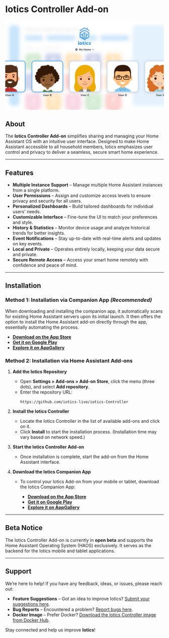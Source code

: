 # Iotics Controller Add-on  
![Iotics Dashboard](https://github.com/iotics-live/iotics-Controller/blob/master/iotics/Images/screenshot-003.png?raw=true)  

## About  
The **Iotics Controller Add-on** simplifies sharing and managing your Home Assistant OS with an intuitive user interface. Designed to make Home Assistant accessible to all household members, Iotics emphasizes user control and privacy to deliver a seamless, secure smart home experience.  

---

## Features  
- **Multiple Instance Support** – Manage multiple Home Assistant instances from a single platform.  
- **User Permissions** – Assign and customize access levels to ensure privacy and security for all users.  
- **Personalized Dashboards** – Build tailored dashboards for individual users' needs.  
- **Customizable Interface** – Fine-tune the UI to match your preferences and style.  
- **History & Statistics** – Monitor device usage and analyze historical trends for better insights.  
- **Event Notifications** – Stay up-to-date with real-time alerts and updates on key events.  
- **Local and Private** – Operates entirely locally, keeping your data secure and private.  
- **Secure Remote Access** – Access your smart home remotely with confidence and peace of mind.  

---

## Installation

### Method 1: Installation via Companion App *(Recommended)* 
When downloading and installing the companion app, it automatically scans for existing Home Assistant servers upon its initial launch. It then offers the option to install the Home Assistant add-on directly through the app, essentially automating the process.  

- **[Download on the App Store](https://apps.apple.com/us/app/iotics-for-home-assistant/id1534768325)**  
- **[Get it on Google Play](https://play.google.com/store/apps/details?id=live.iotics.iotics&pli=1)**  
- **[Explore it on AppGallery](https://appgallery.huawei.com/app/C106708521)**  

### Method 2: Installation via Home Assistant Add-ons 
1. **Add the Iotics Repository**  
   - Open **Settings > Add-ons > Add-on Store**, click the menu (three dots), and select **Add repository**.  
   - Enter the repository URL:  
     ```text
     https://github.com/iotics-live/iotics-Controller
     ```  

2. **Install the Iotics Controller**  
   - Locate the Iotics Controller in the list of available add-ons and click on it.  
   - Click **Install** to start the installation process. (Installation time may vary based on network speed.)  

3. **Start the Iotics Controller Add-on**  
   - Once installation is complete, start the add-on from the Home Assistant interface.  

4. **Download the Iotics Companion App**  
   - To control your Iotics Add-on from your mobile or tablet, download the Iotics Companion App:  

     - **[Download on the App Store](https://apps.apple.com/us/app/iotics-for-home-assistant/id1534768325)**  
     - **[Get it on Google Play](https://play.google.com/store/apps/details?id=live.iotics.iotics&pli=1)**  
     - **[Explore it on AppGallery](https://appgallery.huawei.com/app/C106708521)**  

---

## Beta Notice  
The Iotics Controller Add-on is currently in **open beta** and supports the Home Assistant Operating System (HAOS) exclusively. It serves as the backend for the Iotics mobile and tablet applications.  

---

## Support  
We’re here to help! If you have any feedback, ideas, or issues, please reach out:  

- **Feature Suggestions** – Got an idea to improve Iotics? [Submit your suggestions here](https://github.com/iotics-live/iotics-Controller/issues/new?assignees=&labels=enhancement&template=feature_request.md&title=).  
- **Bug Reports** – Encountered a problem? [Report bugs here](https://github.com/iotics-live/iotics-Controller/issues/new?assignees=&labels=bug&template=bug_report.md&title=).  
- **Docker Image** – Prefer Docker? [Download the Iotics Controller image from Docker Hub](https://hub.docker.com/r/iotics/iotics-controller).  

Stay connected and help us improve **Iotics**!  
